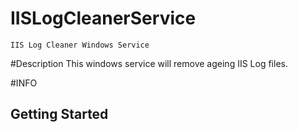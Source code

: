 # IISLogCleanerService
	IIS Log Cleaner Windows Service
 
 #Description
	This windows service will remove ageing IIS Log files. 


#INFO 

## Getting Started